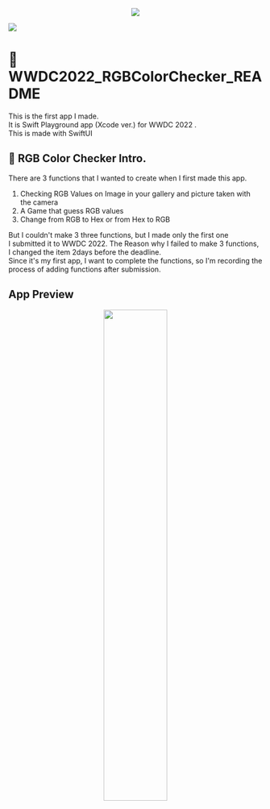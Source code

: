<p align="center"><img src="https://user-images.githubusercontent.com/42464602/166157502-4721a78f-6b5e-49a0-9aa3-261abe265386.png"></p>

![](https://user-images.githubusercontent.com/42464602/166157476-ad636c87-ab4b-4ad8-a6a6-a5a9141b14f7.png)

# 🍏 WWDC2022_RGBColorChecker_README

This is the first app I made.<br>
It is Swift Playground app (Xcode ver.) for WWDC 2022 .<br>
This is made with SwiftUI

## 🎨 RGB Color Checker Intro.

There are 3 functions that I wanted to create when I first made this app.  
1. Checking RGB Values on Image in your gallery and picture taken with the camera 
2. A Game that guess RGB values
3. Change from RGB to Hex or from Hex to RGB
   
But I couldn't make 3 three functions, but I made only the first one<br> I submitted it to WWDC 2022.
The Reason why I failed to make 3 functions, I changed the item 2days before the deadline.<br> 
Since it's my first app, I want to complete the functions, so I'm recording the process of adding functions after submission.

## App Preview

<p align= "center">
<img width="50%" src="https://user-images.githubusercontent.com/42464602/166156937-38b4a2ed-a95f-44ed-b611-4204e449038a.gif"/>
